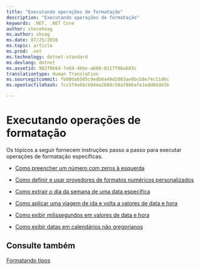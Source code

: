 ```yaml
---
title: "Executando operações de formatação"
description: "Executando operações de formatação"
keywords: .NET, .NET Core
author: stevehoag
ms.author: shoag
ms.date: 07/25/2016
ms.topic: article
ms.prod: .net
ms.technology: dotnet-standard
ms.devlang: dotnet
ms.assetid: 982f0b64-7e69-4bbe-a688-0117f86a603c
translationtype: Human Translation
ms.sourcegitcommit: fb00da6505c9edb6a49d2003ae9bcb8e74c11d6c
ms.openlocfilehash: 7cc5f4e68cb944a2684c58af866afe1edd66d43b

---
```


# <a name="performing-formatting-operations"></a>Executando operações de formatação

Os tópicos a seguir fornecem instruções passo a passo para executar operações de formatação específicas.

* [Como preencher um número com zeros à esquerda](pad-number.md)

* [Como definir e usar provedores de formatos numéricos personalizados](define-custom.md)

* [Como extrair o dia da semana de uma data específica](extract-day.md)

* [Como aplicar uma viagem de ida e volta a valores de data e hora](roundtrip.md)

* [Como exibir milissegundos em valores de data e hora](display-milliseconds.md)

* [Como exibir datas em calendários não gregorianos](display-dates.md)

## <a name="see-also"></a>Consulte também

[Formatando tipos](formatting-types.md)



<!--HONumber=Nov16_HO4-->


